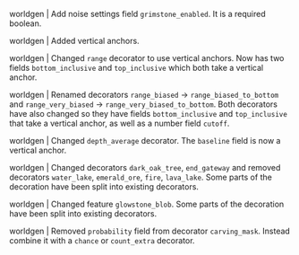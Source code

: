 worldgen | Add noise settings field `grimstone_enabled`. It is a required boolean.

worldgen | Added vertical anchors.

worldgen | Changed `range` decorator to use vertical anchors. Now has two fields `bottom_inclusive` and `top_inclusive` which both take a vertical anchor.

worldgen | Renamed decorators `range_biased` -> `range_biased_to_bottom` and `range_very_biased` -> `range_very_biased_to_bottom`. Both decorators have also changed so they have fields `bottom_inclusive` and `top_inclusive` that take a vertical anchor, as well as a number field `cutoff`.

worldgen | Changed `depth_average` decorator. The `baseline` field is now a vertical anchor.

worldgen | Changed decorators `dark_oak_tree`, `end_gateway` and removed decorators `water_lake`, `emerald_ore`, `fire`, `lava_lake`. Some parts of the decoration have been split into existing decorators.

worldgen | Changed feature `glowstone_blob`. Some parts of the decoration have been split into existing decorators.

worldgen | Removed `probability` field from decorator `carving_mask`. Instead combine it with a `chance` or `count_extra` decorator.
